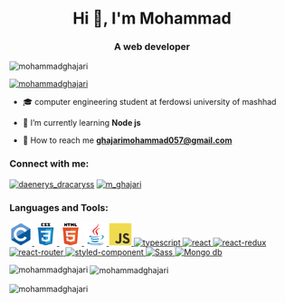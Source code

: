 <h1 align="center">Hi 👋, I'm Mohammad</h1>
<h3 align="center">A web developer</h3>

<p align="left"> <img src="https://komarev.com/ghpvc/?username=mohammadghajari&label=Profile%20views&color=0e75b6&style=flat" alt="mohammadghajari" /> </p>

<p align="left"> <a href="https://github.com/ryo-ma/github-profile-trophy"><img src="https://github-profile-trophy.vercel.app/?username=mohammadghajari" alt="mohammadghajari" /></a> </p>

- 🎓‍ computer engineering student at ferdowsi university of mashhad

- 🌱 I’m currently learning **Node js**


- 📩 How to reach me **ghajarimohammad057@gmail.com**


<h3 align="left">Connect with me:</h3>
<p align="left">
<a href="https://instagram.com/ghajari_mohammad29" target="blank"><img align="center" src="https://raw.githubusercontent.com/rahuldkjain/github-profile-readme-generator/master/src/images/icons/Social/instagram.svg" alt="daenerys_dracaryss" height="30" width="40" /></a>
<a href="https://t.me/m_ghajari" target="blank"><img align="center" src="https://upload.wikimedia.org/wikipedia/commons/8/82/Telegram_logo.svg" alt="m_ghajari" height="30" width="40" /></a>
</p>

<h3 align="left">Languages and Tools:</h3>
<p align="left"> 
    <a href="https://www.cprogramming.com/" target="_blank" rel="noreferrer"> <img src="https://raw.githubusercontent.com/devicons/devicon/master/icons/c/c-original.svg" alt="c" width="40" height="40"/> </a> 
    <a href="https://www.w3schools.com/css/" target="_blank" rel="noreferrer"> <img src="https://raw.githubusercontent.com/devicons/devicon/master/icons/css3/css3-original-wordmark.svg" alt="css3" width="40" height="40"/> </a> 
    <a href="https://www.w3.org/html/" target="_blank" rel="noreferrer"> <img src="https://raw.githubusercontent.com/devicons/devicon/master/icons/html5/html5-original-wordmark.svg" alt="html5" width="40" height="40"/> </a> 
    <a href="https://www.java.com" target="_blank" rel="noreferrer"> <img src="https://raw.githubusercontent.com/devicons/devicon/master/icons/java/java-original.svg" alt="java" width="40" height="40"/> </a> 
    <a href="https://developer.mozilla.org/en-US/docs/Web/JavaScript" target="_blank" rel="noreferrer"> <img src="https://raw.githubusercontent.com/devicons/devicon/master/icons/javascript/javascript-original.svg" alt="javascript" width="40" height="40"/> </a> 
    <a href="https://www.typescriptlang.org/" target="_blank" rel="noreferrer"> <img src="https://cdn.iconscout.com/icon/free/png-512/free-typescript-3521774-2945272.png?f=webp&w=256" alt="typescript" width="40" height="40"/> </a>
    <a href="https://react.dev/" target="_blank" rel="noreferrer"> <img src="https://upload.wikimedia.org/wikipedia/commons/a/a7/React-icon.svg" alt="react" width="40" height="40"/> </a> 
    <a href="https://redux.js.org/" target="_blank" rel="noreferrer"> <img src="https://www.svgrepo.com/show/303557/redux-logo.svg" alt="react-redux" width="40" height="40"/> </a> 
    <a href="https://reactrouter.com/" target="_blank" rel="noreferrer"> <img src="https://brandeps.com/logo-download/R/React-Router-logo-vector-01.svg" alt="react-router" width="40" height="40"/> </a> 
    <a href="https://www.styled-components.com/" target="_blank" rel="noreferrer"> <img src="https://www.cdnlogo.com/logos/s/10/styled-components.svg" alt="styled-component" width="40" height="40"/> </a> 
    <a href="https://sass-lang.com/" target="_blank" rel="noreferrer"> <img src="https://cdn.iconscout.com/icon/free/png-512/free-sass-226054.png?f=webp&w=256" alt="Sass" width="40" height="40"/> </a> 
    <a href="https://mongodb.com/" target="_blank" rel="noreferrer"> <img src="https://www.cdnlogo.com/logos/m/30/mongodb-icon.svg" alt="Mongo db" width="40" height="40"/> </a> 
    
</p>

<p><img align="left" src="https://github-readme-stats.vercel.app/api/top-langs?username=mohammadghajari&show_icons=true&locale=en&layout=compact" alt="mohammadghajari" /></p>

<p>&nbsp;<img align="center" src="https://github-readme-stats.vercel.app/api?username=mohammadghajari&show_icons=true&locale=en" alt="mohammadghajari" /></p>

<p><img align="center" src="https://github-readme-streak-stats.herokuapp.com/?user=mohammadghajari&" alt="mohammadghajari" /></p> 

